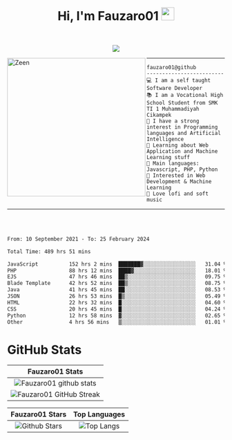 <h1 align="center">
Hi, I'm Fauzaro01
  <img src="https://media.giphy.com/media/hvRJCLFzcasrR4ia7z/giphy.gif" width="30"></h1>
<br/>

<p align="center">
  <a href="https://github.com/DenverCoder1/readme-typing-svg">
    <img src="https://readme-typing-svg.herokuapp.com?lines=Chill%20and%20Coding;Full+Stack+Web+Developer;Student;Software%20Develover;Always%20learning%20new%20things&center=true&width=380&height=45"></a>
</p>

<img align="left" src="https://media.tenor.com/LNrMsLTFICEAAAAi/elysia.gif" alt="Zeen" width="320" height="320" />
<hr>

```
fauzaro01@github
-------------------------
💻 I am a self taught Software Developer
📚 I am a Vocational High School Student from SMK TI 1 Muhammadiyah Cikampek
📝 I have a strong interest in Programming languages and Artificial Intelligence
🌱 Learning about Web Application and Machine Learning stuff
🌟 Main languages: Javascript, PHP, Python
🚩 Interested in Web Development & Machine Learning
🎵 Love lofi and soft music 
```

<hr>
<br>
<br>
<div align="left">
<!--START_SECTION:waka-->

```txt
From: 10 September 2021 - To: 25 February 2024

Total Time: 489 hrs 51 mins

JavaScript          152 hrs 2 mins  ███████▓░░░░░░░░░░░░░░░░░   31.04 %
PHP                 88 hrs 12 mins  ████▓░░░░░░░░░░░░░░░░░░░░   18.01 %
EJS                 47 hrs 46 mins  ██▒░░░░░░░░░░░░░░░░░░░░░░   09.75 %
Blade Template      42 hrs 52 mins  ██▒░░░░░░░░░░░░░░░░░░░░░░   08.75 %
Java                41 hrs 45 mins  ██░░░░░░░░░░░░░░░░░░░░░░░   08.53 %
JSON                26 hrs 53 mins  █▒░░░░░░░░░░░░░░░░░░░░░░░   05.49 %
HTML                22 hrs 32 mins  █░░░░░░░░░░░░░░░░░░░░░░░░   04.60 %
CSS                 20 hrs 45 mins  █░░░░░░░░░░░░░░░░░░░░░░░░   04.24 %
Python              12 hrs 58 mins  ▓░░░░░░░░░░░░░░░░░░░░░░░░   02.65 %
Other               4 hrs 56 mins   ▒░░░░░░░░░░░░░░░░░░░░░░░░   01.01 %
```

<!--END_SECTION:waka-->
</div>

# GitHub Stats

|                                                            Fauzaro01 Stats                                                            |
| :--------------------------------------------------------------------------------------------------------------------------------------------: |
|        ![Fauzaro01 github stats](https://github-readme-stats.vercel.app/api?username=Fauzaro01&show_icons=true&theme=algolia)        |
|              ![Fauzaro01 GitHub Streak](https://github-readme-streak-stats.herokuapp.com/?user=Fauzaro01&theme=algolia)              |

|                                                                                              Fauzaro01 Stars                                                                                              |                                                           Top Languages                                                           |
| :----------------------------------------------------------------------------------------------------------------------------------------------------------------------------------------------------------------: | :-------------------------------------------------------------------------------------------------------------------------------: |
| ![Github Stars](https://github-readme-stats.vercel.app/api?username=Fauzaro01&show_icons=true&locale=en&count_private=true&hide_rank=true&custom_title=My%20GitHub%20Stats&disable_animations=true&theme=algolia) | ![Top Langs](https://github-readme-stats.vercel.app/api/top-langs/?username=Fauzaro01&langs_count=8&theme=algolia&layout=compact) |

